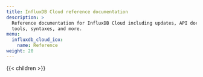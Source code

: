 ```yaml
---
title: InfluxDB Cloud reference documentation
description: >
  Reference documentation for InfluxDB Cloud including updates, API documentation,
  tools, syntaxes, and more.
menu: 
  influxdb_cloud_iox:
    name: Reference
weight: 20
---
```


{{< children >}}